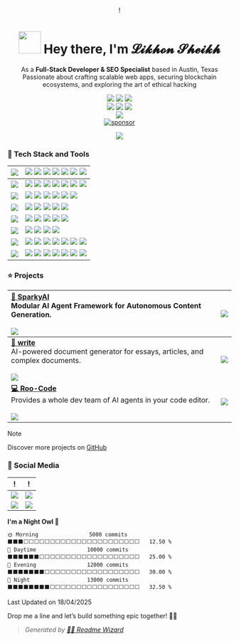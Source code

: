 <div align="center">

!

<h1 align="center"><img src="https://media.giphy.com/media/hpXdHPfFIU9w6sGrOJ/giphy.gif" width="50px" style="max-width: 100%;"> Hey there, I'm 𝓛𝓲𝓴𝓱𝓸𝓷 𝓢𝓱𝓮𝓲𝓴𝓱</h1>

As a **Full-Stack Developer & SEO Specialist** based in Austin, Texas<br/>Passionate about crafting scalable web apps, securing blockchain ecosystems, and exploring the art of ethical hacking

![][social-fullstack-developer]
![][social-follow]
[![][social-youtube]](https://youtube.com/c/likhonsheikh)<br/>
[![][social-linkedin-shield]](https://linkedin.com/in/likhonsheikh)
[![][social-x-shield]](https://x.com/iikhonsheikh)
[![][social-telegram-shield]](https://t.me/likhonsheikh)<br/>
[![][social-github-shield]](https://github.com/likhonsheikhofficial)<br/>
[![sponsor](https://img.shields.io/badge/-Buy%20Me%20a%20Coffee-f04f88?logo=kofi&logoColor=white&style=flat-square)](https://ko-fi.com/likhonsheikh "Sponsor me on Ko-Fi")<br/>

![][split]

</div>

### 💫 Tech Stack and Tools

| ![][h-frontend] | ![][frontend-html] ![][frontend-css] ![][frontend-javascript] ![][frontend-typescript] ![][frontend-react] ![][frontend-nextjs] ![][frontend-tailwindcss]                                                                 |
| :-------------- | :------------------------------------------------------------------------------------------------------------------------------------------------------------------------------- |
| ![][h-backend]  | ![][backend-node] ![][backend-python] ![][backend-php] ![][backend-csharp] ![][backend-express] ![][backend-prisma] ![][backend-nextauth]                                        |
| ![][h-blockchain] | ![][blockchain-solidity] ![][blockchain-rust] ![][blockchain-web3js] ![][blockchain-ethersjs] ![][blockchain-smart-contracts] ![][blockchain-defi]                              |
| ![][h-database] | ![][database-mongodb] ![][database-mysql] ![][database-postgresql] ![][database-planetscale] ![][database-supabase]                                                             |
| ![][h-devops]   | ![][ops-git] ![][ops-github] ![][ops-vercel] ![][ops-docker] ![][ops-cicd]                                                                                                     |
| ![][h-security] | ![][security-ethical-hacking] ![][security-smart-contract-audit] ![][security-penetration-testing] ![][security-social-engineering]                                           |
| ![][h-tools]    | ![][tools-vscode] ![][tools-github] ![][tools-figma] ![][tools-remix] ![][tools-hardhat] ![][tools-truffle] ![][tools-ganache]                                                |
| ![][h-languages] | ![][lang-javascript] ![][lang-typescript] ![][lang-python] ![][lang-php] ![][lang-csharp] ![][lang-solidity] ![][lang-rust]                                                  |

### ⭐️ Projects

| [**🤖 SparkyAI**][sparkyai-github]<br/>Modular AI Agent Framework for Autonomous Content Generation.<br/><br/>![][sparkyai-shield] | [![][sparkyai-cover]][sparkyai-github] |
| :------------------------------------------------------------------------------------------------------------ | :------------------------------------- |
| [**📝 write**][write-github]<br/>AI-powered document generator for essays, articles, and complex documents.<br/><br/>![][write-shield] | [![][write-cover]][write-github]       |
| [**💻 Roo-Code**][roocode-github]<br/>Provides a whole dev team of AI agents in your code editor.<br/><br/>![][roocode-shield] | [![][roocode-cover]][roocode-github]   |

> [!NOTE]
> Discover more projects on [GitHub](https://github.com/likhonsheikhofficial)

### 👀 Social Media

| ! | ! |
| --- | --- |
| [![][social-linkedin-shield]](https://linkedin.com/in/likhonsheikh) | [![][social-x-shield]](https://x.com/iikhonsheikh) |
| [![][social-youtube]](https://youtube.com/c/likhonsheikh) | [![][social-telegram-shield]](https://t.me/likhonsheikh) |

<!--START_SECTION:waka-->

**I'm a Night Owl 🌙**

```text
🌞 Morning                5000 commits        ⬛⬛⬛⬜⬜⬜⬜⬜⬜⬜⬜⬜⬜⬜⬜⬜⬜⬜⬜⬜⬜⬜⬜⬜⬜   12.50 %
🌆 Daytime                10000 commits       ⬛⬛⬛⬛⬛⬛⬜⬜⬜⬜⬜⬜⬜⬜⬜⬜⬜⬜⬜⬜⬜⬜⬜⬜⬜   25.00 %
🌃 Evening                12000 commits       ⬛⬛⬛⬛⬛⬛⬛⬜⬜⬜⬜⬜⬜⬜⬜⬜⬜⬜⬜⬜⬜⬜⬜⬜⬜   30.00 %
🌙 Night                  13000 commits       ⬛⬛⬛⬛⬛⬛⬛⬛⬜⬜⬜⬜⬜⬜⬜⬜⬜⬜⬜⬜⬜⬜⬜⬜⬜   32.50 %
```

Last Updated on 18/04/2025

<!--END_SECTION:waka-->

Drop me a line and let’s build something epic together! 🚀😎

> _Generated by [🧙‍♂️ Readme Wizard](https://github.com/lobehub/lobe-readme-wizard "Generate lobe style product README by MAGIC")_

<!-- SHIELD GROUP -->

[backend-csharp]: https://img.shields.io/badge/-C%23-000?style=flat-square&logoColor=white&logo=csharp
[backend-express]: https://img.shields.io/badge/-Express-000?style=flat-square&logoColor=white&logo=express
[backend-nextauth]: https://img.shields.io/badge/-NextAuth-000?style=flat-square&logoColor=white
[backend-node]: https://img.shields.io/badge/-Node.js-000?style=flat-square&logoColor=white&logo=node.js
[backend-php]: https://img.shields.io/badge/-PHP-000?style=flat-square&logoColor=white&logo=php
[backend-prisma]: https://img.shields.io/badge/-Prisma-000?style=flat-square&logoColor=white&logo=prisma
[backend-python]: https://img.shields.io/badge/-Python-000?style=flat-square&logoColor=white&logo=python
[blockchain-defi]: https://img.shields.io/badge/-DeFi_Protocols-000?style=flat-square&logoColor=white
[blockchain-ethersjs]: https://img.shields.io/badge/-Ethers.js-000?style=flat-square&logoColor=white
[blockchain-rust]: https://img.shields.io/badge/-Rust-000?style=flat-square&logoColor=white&logo=rust
[blockchain-smart-contracts]: https://img.shields.io/badge/-Smart_Contracts-000?style=flat-square&logoColor=white
[blockchain-solidity]: https://img.shields.io/badge/-Solidity-000?style=flat-square&logoColor=white&logo=solidity
[blockchain-web3js]: https://img.shields.io/badge/-Web3.js-000?style=flat-square&logoColor=white
[database-mongodb]: https://img.shields.io/badge/-MongoDB-000?style=flat-square&logoColor=white&logo=mongodb
[database-mysql]: https://img.shields.io/badge/-MySQL-000?style=flat-square&logoColor=white&logo=mysql
[database-planetscale]: https://img.shields.io/badge/-PlanetScale-000?style=flat-square&logoColor=white&logo=planetscale
[database-postgresql]: https://img.shields.io/badge/-PostgreSQL-000?style=flat-square&logoColor=white&logo=postgresql
[database-supabase]: https://img.shields.io/badge/-Supabase-000?style=flat-square&logoColor=white&logo=supabase
[frontend-css]: https://img.shields.io/badge/-CSS-000?style=flat-square&logoColor=white&logo=css3
[frontend-html]: https://img.shields.io/badge/-HTML-000?style=flat-square&logoColor=white&logo=html5
[frontend-javascript]: https://img.shields.io/badge/-JavaScript-000?style=flat-square&logoColor=white&logo=javascript
[frontend-nextjs]: https://img.shields.io/badge/-Next.js-000?style=flat-square&logoColor=white&logo=nextdotjs
[frontend-react]: https://img.shields.io/badge/-React-000?style=flat-square&logoColor=white&logo=react
[frontend-tailwindcss]: https://img.shields.io/badge/-TailwindCSS-000?style=flat-square&logoColor=white&logo=tailwindcss
[frontend-typescript]: https://img.shields.io/badge/-TypeScript-000?style=flat-square&logoColor=white&logo=typescript
[h-backend]: https://img.shields.io/badge/-BACKEND-000?style=flat-square
[h-blockchain]: https://img.shields.io/badge/-BLOCKCHAIN-000?style=flat-square
[h-database]: https://img.shields.io/badge/-DATABASE-000?style=flat-square
[h-devops]: https://img.shields.io/badge/-DEVOPS-000?style=flat-square
[h-frontend]: https://img.shields.io/badge/-FRONTEND-000?style=flat-square
[h-languages]: https://img.shields.io/badge/-LANGUAGES-000?style=flat-square
[h-security]: https://img.shields.io/badge/-SECURITY-000?style=flat-square
[h-tools]: https://img.shields.io/badge/-TOOLS-000?style=flat-square
[lang-csharp]: https://img.shields.io/badge/-C%23-000?style=flat-square&logoColor=white&logo=csharp
[lang-javascript]: https://img.shields.io/badge/-JavaScript-000?style=flat-square&logoColor=white&logo=javascript
[lang-php]: https://img.shields.io/badge/-PHP-000?style=flat-square&logoColor=white&logo=php
[lang-python]: https://img.shields.io/badge/-Python-000?style=flat-square&logoColor=white&logo=python
[lang-rust]: https://img.shields.io/badge/-Rust-000?style=flat-square&logoColor=white&logo=rust
[lang-solidity]: https://img.shields.io/badge/-Solidity-000?style=flat-square&logoColor=white&logo=solidity
[lang-typescript]: https://img.shields.io/badge/-TypeScript-000?style=flat-square&logoColor=white&logo=typescript
[ops-cicd]: https://img.shields.io/badge/-CI%2FCD-000?style=flat-square&logoColor=white
[ops-docker]: https://img.shields.io/badge/-Docker-000?style=flat-square&logoColor=white&logo=docker
[ops-git]: https://img.shields.io/badge/-Git-000?style=flat-square&logoColor=white&logo=git
[ops-github]: https://img.shields.io/badge/-GitHub-000?style=flat-square&logoColor=white&logo=github
[ops-vercel]: https://img.shields.io/badge/-Vercel-000?style=flat-square&logoColor=white&logo=vercel
[roocode-cover]: https://via.placeholder.com/300x150.png?text=Roo-Code
[roocode-github]: https://github.com/likhonsheikhofficial/Roo-Code
[roocode-shield]: https://img.shields.io/github/stars/likhonsheikhofficial/Roo-Code?color=ffcb47&labelColor=black&style=flat-square&logo=github
[security-ethical-hacking]: https://img.shields.io/badge/-Ethical_Hacking-000?style=flat-square&logoColor=white
[security-penetration-testing]: https://img.shields.io/badge/-Penetration_Testing-000?style=flat-square&logoColor=white
[security-smart-contract-audit]: https://img.shields.io/badge/-Smart_Contract_Auditing-000?style=flat-square&logoColor=white
[security-social-engineering]: https://img.shields.io/badge/-Social_Engineering-000?style=flat-square&logoColor=white
[social-follow]: https://img.shields.io/github/followers/likhonsheikhofficial?style=flat-square&logo=github&labelColor=black&color=ffcb47
[social-fullstack-developer]: https://img.shields.io/badge/💻-Full_Stack_Developer-white?labelColor=black&style=flat-square
[social-github-shield]: https://img.shields.io/badge/-likhonsheikhofficial-black?labelColor=black&logo=github&logoColor=white&style=flat-square
[social-linkedin-shield]: https://img.shields.io/badge/-likhonsheikh-black?labelColor=black&logo=linkedin&logoColor=white&style=flat-square
[social-telegram-shield]: https://img.shields.io/badge/-likhonsheikh-black?labelColor=black&logo=telegram&logoColor=white&style=flat-square
[social-x-shield]: https://img.shields.io/badge/-iikhonsheikh-black?labelColor=black&logo=x&logoColor=white&style=flat-square
[social-youtube]: https://img.shields.io/youtube/channel/subscribers/UCrL6JaUfnR3sVT4XDJvMnQA?style=flat-square&labelColor=black&color=ffcb47
[sparkyai-cover]: https://via.placeholder.com/300x150.png?text=SparkyAI
[sparkyai-github]: https://github.com/likhonsheikhofficial/SparkyAI
[sparkyai-shield]: https://img.shields.io/github/stars/likhonsheikhofficial/SparkyAI?color=ffcb47&labelColor=black&style=flat-square&logo=github
[split]: https://raw.githubusercontent.com/andreasbm/readme/master/assets/lines/rainbow.png
[tools-figma]: https://img.shields.io/badge/-Figma-000?style=flat-square&logoColor=white&logo=figma
[tools-ganache]: https://img.shields.io/badge/-Ganache-000?style=flat-square&logoColor=white
[tools-github]: https://img.shields.io/badge/-GitHub-000?style=flat-square&logoColor=white&logo=github
[tools-hardhat]: https://img.shields.io/badge/-Hardhat-000?style=flat-square&logoColor=white&logo=hardhat
[tools-remix]: https://img.shields.io/badge/-Remix-000?style=flat-square&logoColor=white
[tools-truffle]: https://img.shields.io/badge/-Truffle-000?style=flat-square&logoColor=white&logo=truffle
[tools-vscode]: https://img.shields.io/badge/-VS_Code-000?style=flat-square&logoColor=white&logo=visualstudiocode
[write-cover]: https://via.placeholder.com/300x150.png?text=write
[write-github]: https://github.com/likhonsheikhofficial/write
[write-shield]: https://img.shields.io/github/stars/likhonsheikhofficial/write?color=ffcb47&labelColor=black&style=flat-square&logo=github
